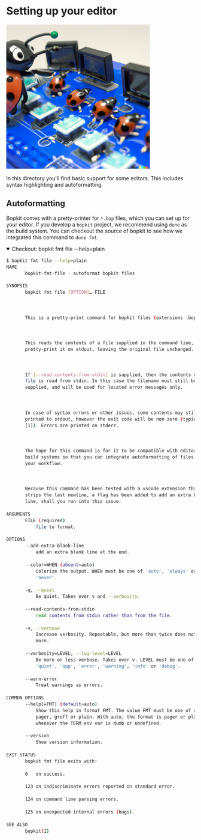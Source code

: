# Setting up your editor

<p>
  <img
    src="https://github.com/mbarbin/bopkit/blob/assets/image/bopkit-editor.png?raw=true"
    width='384'
    alt="Logo"
  />
</p>

In this directory you'll find basic support for some editors. This includes
syntax highlighting and autoformatting.

## Autoformatting

Bopkit comes with a pretty-printer for `*.bop` files, which you can set up for
your editor. If you develop a `bopkit` project, we recommend using `dune` as
the build system. You can checkout the source of bopkit to see how we integrated
this command to `dune fmt`.

<details open>

<summary>
Checkout: bopkit fmt file --help=plain
</summary>

```sh
$ bopkit fmt file --help=plain
NAME
       bopkit-fmt-file - autoformat bopkit files

SYNOPSIS
       bopkit fmt file [OPTION]… FILE



       This is a pretty-print command for bopkit files (extensions .bop).



       This reads the contents of a file supplied in the command line, and
       pretty-print it on stdout, leaving the original file unchanged.



       If [--read-contents-from-stdin] is supplied, then the contents of the
       file is read from stdin. In this case the filename must still be
       supplied, and will be used for located error messages only.



       In case of syntax errors or other issues, some contents may still be
       printed to stdout, however the exit code will be non zero (typically
       [1]). Errors are printed on stderr.



       The hope for this command is for it to be compatible with editors and
       build systems so that you can integrate autoformatting of files into
       your workflow.



       Because this command has been tested with a vscode extension that
       strips the last newline, a flag has been added to add an extra blank
       line, shall you run into this issue.

ARGUMENTS
       FILE (required)
           file to format.

OPTIONS
       --add-extra-blank-line
           add an extra blank line at the end.

       --color=WHEN (absent=auto)
           Colorize the output. WHEN must be one of 'auto', 'always' or
           'never'.

       -q, --quiet
           Be quiet. Takes over v and --verbosity.

       --read-contents-from-stdin
           read contents from stdin rather than from the file.

       -v, --verbose
           Increase verbosity. Repeatable, but more than twice does not bring
           more.

       --verbosity=LEVEL, --log-level=LEVEL
           Be more or less verbose. Takes over v. LEVEL must be one of
           'quiet', 'app', 'error', 'warning', 'info' or 'debug'.

       --warn-error
           Treat warnings as errors.

COMMON OPTIONS
       --help[=FMT] (default=auto)
           Show this help in format FMT. The value FMT must be one of auto,
           pager, groff or plain. With auto, the format is pager or plain
           whenever the TERM env var is dumb or undefined.

       --version
           Show version information.

EXIT STATUS
       bopkit fmt file exits with:

       0   on success.

       123 on indiscriminate errors reported on standard error.

       124 on command line parsing errors.

       125 on unexpected internal errors (bugs).

SEE ALSO
       bopkit(1)

```

</details>
